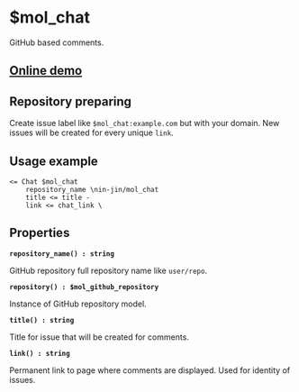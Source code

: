 # $mol_chat

GitHub based comments.

## [Online demo](http://eigenmethod.github.io/mol/#demo=mol_chat)

## Repository preparing

Create issue label like `$mol_chat:example.com` but with your domain. New issues will be created for every unique `link`.

## Usage example

```
<= Chat $mol_chat
	repository_name \nin-jin/mol_chat
	title <= title -
	link <= chat_link \
```

## Properties

**`repository_name() : string`**

GitHub repository full repository name like `user/repo`.

**`repository() : $mol_github_repository`**

Instance of GitHub repository model.

**`title() : string`**

Title for issue that will be created for comments.

**`link() : string`**

Permanent link to page where comments are displayed. Used for identity of issues.

